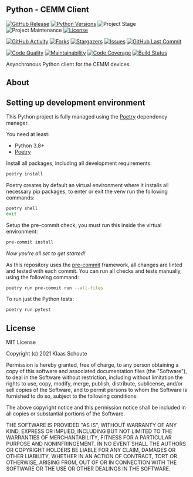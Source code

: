 ## Python - CEMM Client

<!-- PROJECT SHIELDS -->
[![GitHub Release][releases-shield]][releases]
[![Python Versions][python-versions-shield]][pypi]
![Project Stage][project-stage-shield]
![Project Maintenance][maintenance-shield]
[![License][license-shield]](LICENSE)

[![GitHub Activity][commits-shield]][commits-url]
[![Forks][forks-shield]][forks-url]
[![Stargazers][stars-shield]][stars-url]
[![Issues][issues-shield]][issues-url]
[![GitHub Last Commit][last-commit-shield]][commits-url]

[![Code Quality][code-quality-shield]][code-quality]
[![Maintainability][maintainability-shield]][maintainability-url]
[![Code Coverage][codecov-shield]][codecov-url]
[![Build Status][build-shield]][build-url]

Asynchronous Python client for the CEMM devices.

## About

## Setting up development environment

This Python project is fully managed using the [Poetry][poetry] dependency
manager.

You need at least:

- Python 3.8+
- [Poetry][poetry-install]

Install all packages, including all development requirements:

```bash
poetry install
```

Poetry creates by default an virtual environment where it installs all
necessary pip packages, to enter or exit the venv run the following commands:

```bash
poetry shell
exit
```

Setup the pre-commit check, you must run this inside the virtual environment:

```bash
pre-commit install
```

*Now you're all set to get started!*

As this repository uses the [pre-commit][pre-commit] framework, all changes
are linted and tested with each commit. You can run all checks and tests
manually, using the following command:

```bash
poetry run pre-commit run --all-files
```

To run just the Python tests:

```bash
poetry run pytest
```

## License

MIT License

Copyright (c) 2021 Klaas Schoute

Permission is hereby granted, free of charge, to any person obtaining a copy
of this software and associated documentation files (the "Software"), to deal
in the Software without restriction, including without limitation the rights
to use, copy, modify, merge, publish, distribute, sublicense, and/or sell
copies of the Software, and to permit persons to whom the Software is
furnished to do so, subject to the following conditions:

The above copyright notice and this permission notice shall be included in all
copies or substantial portions of the Software.

THE SOFTWARE IS PROVIDED "AS IS", WITHOUT WARRANTY OF ANY KIND, EXPRESS OR
IMPLIED, INCLUDING BUT NOT LIMITED TO THE WARRANTIES OF MERCHANTABILITY,
FITNESS FOR A PARTICULAR PURPOSE AND NONINFRINGEMENT. IN NO EVENT SHALL THE
AUTHORS OR COPYRIGHT HOLDERS BE LIABLE FOR ANY CLAIM, DAMAGES OR OTHER
LIABILITY, WHETHER IN AN ACTION OF CONTRACT, TORT OR OTHERWISE, ARISING FROM,
OUT OF OR IN CONNECTION WITH THE SOFTWARE OR THE USE OR OTHER DEALINGS IN THE
SOFTWARE.

<!-- MARKDOWN LINKS & IMAGES -->
[build-shield]: https://github.com/klaasnicolaas/python-cemm/actions/workflows/tests.yaml/badge.svg
[build-url]: https://github.com/klaasnicolaas/python-cemm/actions/workflows/tests.yaml
[code-quality-shield]: https://img.shields.io/lgtm/grade/python/g/klaasnicolaas/python-cemm.svg?logo=lgtm&logoWidth=18
[code-quality]: https://lgtm.com/projects/g/klaasnicolaas/python-cemm/context:python
[commits-shield]: https://img.shields.io/github/commit-activity/y/klaasnicolaas/python-cemm.svg
[commits-url]: https://github.com/klaasnicolaas/python-cemm/commits/master
[codecov-shield]: https://codecov.io/gh/klaasnicolaas/python-cemm/branch/master/graph/badge.svg?token=VQTR24YFQ9
[codecov-url]: https://codecov.io/gh/klaasnicolaas/python-cemm
[forks-shield]: https://img.shields.io/github/forks/klaasnicolaas/python-cemm.svg
[forks-url]: https://github.com/klaasnicolaas/python-cemm/network/members
[issues-shield]: https://img.shields.io/github/issues/klaasnicolaas/python-cemm.svg
[issues-url]: https://github.com/klaasnicolaas/python-cemm/issues
[license-shield]: https://img.shields.io/github/license/klaasnicolaas/python-cemm.svg
[last-commit-shield]: https://img.shields.io/github/last-commit/klaasnicolaas/python-cemm.svg
[maintenance-shield]: https://img.shields.io/maintenance/yes/2021.svg
[maintainability-shield]: https://api.codeclimate.com/v1/badges/443c476612a574d82467/maintainability
[maintainability-url]: https://codeclimate.com/github/klaasnicolaas/python-cemm/maintainability
[project-stage-shield]: https://img.shields.io/badge/project%20stage-experimental-yellow.svg
[pypi]: https://pypi.org/project/cemm/
[python-versions-shield]: https://img.shields.io/pypi/pyversions/cemm
[releases-shield]: https://img.shields.io/github/release/klaasnicolaas/python-cemm.svg
[releases]: https://github.com/klaasnicolaas/python-cemm/releases
[stars-shield]: https://img.shields.io/github/stars/klaasnicolaas/python-cemm.svg
[stars-url]: https://github.com/klaasnicolaas/python-cemm/stargazers

[energiewacht]: https://www.energiewacht.com/hoofdsite/home/nieuws/omnik-failliet/
[poetry-install]: https://python-poetry.org/docs/#installation
[poetry]: https://python-poetry.org
[pre-commit]: https://pre-commit.com
